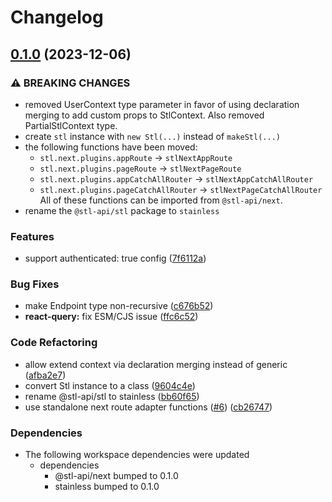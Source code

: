 # Changelog

## [0.1.0](https://github.com/stainless-api/stl-api/compare/next-auth-v0.0.3...next-auth-v0.1.0) (2023-12-06)


### ⚠ BREAKING CHANGES

* removed UserContext type parameter in favor of using declaration merging to add custom props to StlContext.  Also removed PartialStlContext type.
* create `stl` instance with `new Stl(...)` instead of `makeStl(...)`
* the following functions have been moved:
    - `stl.next.plugins.appRoute` -> `stlNextAppRoute`
    - `stl.next.plugins.pageRoute` -> `stlNextPageRoute`
    - `stl.next.plugins.appCatchAllRouter` -> `stlNextAppCatchAllRouter`
    - `stl.next.plugins.pageCatchAllRouter` -> `stlNextPageCatchAllRouter`
    All of these functions can be imported from `@stl-api/next`.
* rename the `@stl-api/stl` package to `stainless`

### Features

* support authenticated: true config ([7f6112a](https://github.com/stainless-api/stl-api/commit/7f6112a17f79fcf651db23fb39dcb35b46f33ad3))


### Bug Fixes

* make Endpoint type non-recursive ([c676b52](https://github.com/stainless-api/stl-api/commit/c676b52b62357843d1d98a7f0a737f9528793daa))
* **react-query:** fix ESM/CJS issue ([ffc6c52](https://github.com/stainless-api/stl-api/commit/ffc6c526f017e892100a7de4370af2134d83d514))


### Code Refactoring

* allow extend context via declaration merging instead of generic ([afba2e7](https://github.com/stainless-api/stl-api/commit/afba2e7156013bdccfb887c6a9f5281b3db9e54d))
* convert Stl instance to a class ([9604c4e](https://github.com/stainless-api/stl-api/commit/9604c4ed9fad41e885ab08c3c5108a5ea227458e))
* rename @stl-api/stl to stainless ([bb60f65](https://github.com/stainless-api/stl-api/commit/bb60f6508fa6e1bc4e8acd141a818ee797948a82))
* use standalone next route adapter functions ([#6](https://github.com/stainless-api/stl-api/issues/6)) ([cb26747](https://github.com/stainless-api/stl-api/commit/cb26747850ec6dd93e78377b5bf61fc5433d69f7))


### Dependencies

* The following workspace dependencies were updated
  * dependencies
    * @stl-api/next bumped to 0.1.0
    * stainless bumped to 0.1.0
